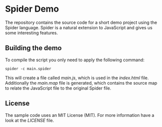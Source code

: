 # Spider Demo

The repository contains the source code for a short demo project using the Spider language. Spider is a natural extension to JavaScript and gives us some interesting features.

## Building the demo

To compile the script you only need to apply the following command:

	spider -c main.spider

This will create a file called *main.js*, which is used in the *index.html* file. Additionally the *main.map* file is generated, which contains the source map to relate the JavaScript file to the original Spider file.

## License

The sample code uses an MIT License (MIT). For more information have a look at the *LICENSE* file.